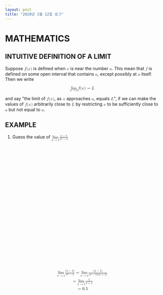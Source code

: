 ```yaml
---
layout: post
title: "2020년 1월 12일 로그"
---
```


<a name="mathematics"></a>
# MATHEMATICS

## INTUITIVE DEFINITION OF A LIMIT

Suppose <math><semantics><mrow><mi>f</mi><mrow><mo fence="true" stretchy="false">(</mo><mrow><mi>x</mi></mrow><mo fence="true" stretchy="false">)</mo></mrow></mrow></semantics></math> is defined when <math><semantics><mi>x</mi></semantics></math> is near the number <math><semantics><mi>a</mi></semantics></math>. This mean that <math><semantics><mi>f</mi></semantics></math>  is defined on some open interval that contains <math><semantics><mi>a</mi></semantics></math>, except possibly at <math><semantics><mi>a</mi></semantics></math> itself. Then we write

<math xmlns="http://www.w3.org/1998/Math/MathML" display="block">
 <semantics>
  <mrow>
   <mrow>
    <munder>
     <mi>lim</mi>
     <mrow>
      <mi>x</mi>
      <mo stretchy="false">→</mo>
      <mi>a</mi>
     </mrow>
    </munder>
    <mi>f</mi>
   </mrow>
   <mrow>
    <mrow>
     <mo fence="true" stretchy="false">(</mo>
     <mrow>
      <mi>x</mi>
     </mrow>
     <mo fence="true" stretchy="false">)</mo>
    </mrow>
    <mo stretchy="false">=</mo>
    <mi>L</mi>
   </mrow>
  </mrow>
 </semantics>
</math>

and say "the limit of <math><semantics><mrow><mi>f</mi><mrow><mo fence="true" stretchy="false">(</mo><mrow><mi>x</mi></mrow><mo fence="true" stretchy="false">)</mo></mrow></mrow></semantics></math>, as <math><semantics><mi>x</mi></semantics></math> approaches <math><semantics><mi>a</mi></semantics></math>, equals <math><semantics><mi>L</mi></semantics></math>", if we can make the values of <math><semantics><mrow><mi>f</mi><mrow><mo fence="true" stretchy="false">(</mo><mrow><mi>x</mi></mrow><mo fence="true" stretchy="false">)</mo></mrow></mrow></semantics></math> arbitrarily close to <math><semantics><mi>L</mi></semantics></math> by restricting <math><semantics><mi>x</mi></semantics></math> to be sufficiently close to <math><semantics><mi>a</mi></semantics></math> but not equal to <math><semantics><mi>a</mi></semantics></math>.

## EXAMPLE

1. Guess the value of <math><semantics><mrow><munder><mi>lim</mi><mrow><mi>x</mi><mo stretchy="false">→</mo><mn>1</mn></mrow></munder><mfrac><mrow><mi>x</mi><mo stretchy="false">−</mo><mn>1</mn></mrow><mrow><msup><mi>x</mi><mn>2</mn></msup><mo stretchy="false">−</mo><mn>1</mn></mrow></mfrac></mrow></semantics></math>

<div id="example-chart" style="width:400px; height: 400px;"></div>

<script>
google.charts.load('current', {'packages':['corechart']});
      google.charts.setOnLoadCallback(example_one_run);

      function example_one_run() {
        let output = [];
        output.push(['x', 'f(x) = (x - 1)/(x * x - 1)']);
        for(let x = -1.0; x < 0.0; x = x += 0.1) {
          output.push([x, (x-1)/(x*x - 1)]);
        }
        for(let x = 0.01; x < 1.0; x = x += 0.1) {
          output.push([x, (x-1)/(x*x - 1)]);
        }

        for(let x = 1.01; x < 2.0; x = x += 0.1) {
          output.push([x, (x-1)/(x*x - 1)]);
        }

        var data = google.visualization.arrayToDataTable(output);

        var options = {
          title: '(x - 1)/(x * x - 1)',
          curveType: 'function',
          legend: { position: 'bottom' }
        };

        var chart = new google.visualization.LineChart(document.getElementById('example-chart'));

        chart.draw(data, options);
      }
</script>

<math xmlns="http://www.w3.org/1998/Math/MathML" display="block">
 <semantics>
  <mtable>
   <mtr>
    <mtd>
     <mrow>
      <mtext/>
      <mrow>
       <mrow>
        <munder>
         <mi>lim</mi>
         <mrow>
          <mi>x</mi>
          <mo stretchy="false">→</mo>
          <mn>1</mn>
         </mrow>
        </munder>
        <mfrac>
         <mrow>
          <mo fence="true" stretchy="false">(</mo>
          <mrow>
           <mrow>
            <mi>x</mi>
            <mo stretchy="false">−</mo>
            <mn>1</mn>
           </mrow>
          </mrow>
          <mo fence="true" stretchy="false">)</mo>
         </mrow>
         <mrow>
          <msup>
           <mi>x</mi>
           <mn>2</mn>
          </msup>
          <mo stretchy="false">−</mo>
          <mn>1</mn>
         </mrow>
        </mfrac>
       </mrow>
       <mo stretchy="false">=</mo>
       <mrow>
        <munder>
         <mi>lim</mi>
         <mrow>
          <mi>x</mi>
          <mo stretchy="false">→</mo>
          <mn>1</mn>
         </mrow>
        </munder>
        <mfrac>
         <mrow>
          <mo fence="true" stretchy="false">(</mo>
          <mrow>
           <mrow>
            <mi>x</mi>
            <mo stretchy="false">−</mo>
            <mn>1</mn>
           </mrow>
          </mrow>
          <mo fence="true" stretchy="false">)</mo>
         </mrow>
         <mrow>
          <mrow>
           <mo fence="true" stretchy="false">(</mo>
           <mrow>
            <mrow>
             <mi>x</mi>
             <mo stretchy="false">−</mo>
             <mn>1</mn>
            </mrow>
           </mrow>
           <mo fence="true" stretchy="false">)</mo>
          </mrow>
          <mrow>
           <mo fence="true" stretchy="false">(</mo>
           <mrow>
            <mrow>
             <mi>x</mi>
             <mo stretchy="false">+</mo>
             <mn>1</mn>
            </mrow>
           </mrow>
           <mo fence="true" stretchy="false">)</mo>
          </mrow>
         </mrow>
        </mfrac>
       </mrow>
      </mrow>
     </mrow>
    </mtd>
   </mtr>
   <mtr>
    <mtd>
     <mrow>
      <mrow>
       <mo stretchy="false">=</mo>
       <mrow>
        <munder>
         <mi>lim</mi>
         <mrow>
          <mi>x</mi>
          <mo stretchy="false">→</mo>
          <mn>1</mn>
         </mrow>
        </munder>
        <mfrac>
         <mn>1</mn>
         <mrow>
          <mi>x</mi>
          <mo stretchy="false">+</mo>
          <mn>1</mn>
         </mrow>
        </mfrac>
       </mrow>
      </mrow>
     </mrow>
    </mtd>
   </mtr>
   <mtr>
    <mtd>
     <mrow>
      <mrow>
       <mo stretchy="false">=</mo>
       <mrow>
        <mn>0.5</mn>
       </mrow>
      </mrow>
     </mrow>
    </mtd>
   </mtr>
  </mtable>
 </semantics>
</math>
